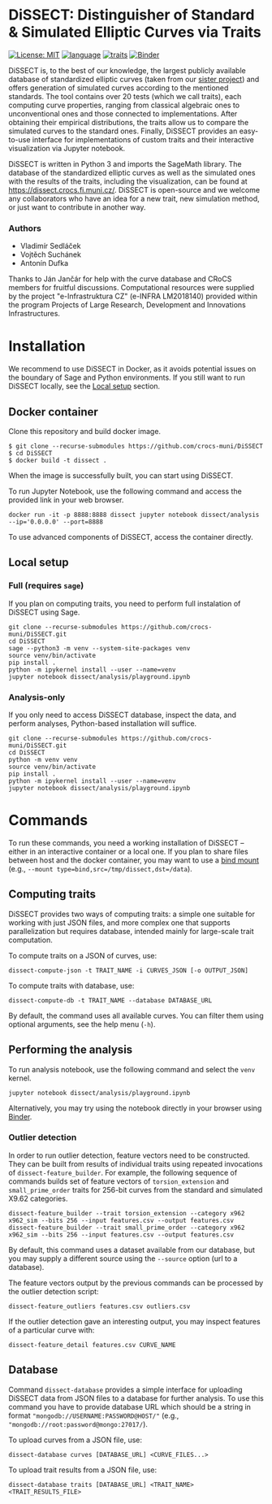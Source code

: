 # DiSSECT: Distinguisher of Standard & Simulated Elliptic Curves via Traits

[![License: MIT](https://img.shields.io/badge/License-MIT-yellow.svg)](https://gitlab.fi.muni.cz/x408178/curve_analyzer/-/blob/master/LICENSE)
[![language](https://badgen.net/badge/language/python,sage/purple?list=/)](https://www.sagemath.org/)
[![traits](https://badgen.net/badge/traits/23/blue)](https://github.com/crocs-muni/DiSSECT/tree/master/dissect/traits)
[![Binder](https://static.mybinder.org/badge_logo.svg)](https://mybinder.org/v2/gh/crocs-muni/DiSSECT/HEAD)

DiSSECT is, to the best of our knowledge, the largest publicly available database of standardized elliptic curves (taken from our [sister project](https://neuromancer.sk/std/)) and offers generation of simulated curves according to the mentioned standards. The tool contains over 20 tests (which we call traits), each computing curve properties, ranging from classical algebraic ones to unconventional ones and those connected to implementations. After obtaining their empirical distributions, the traits allow us to compare the simulated curves to the standard ones. Finally, DiSSECT provides an easy-to-use interface for implementations of custom traits and their interactive visualization via Jupyter notebook.

DiSSECT is written in Python 3 and imports the SageMath library. The database of the standardized elliptic curves as well as the simulated ones with the results of the traits, including the visualization, can be found at https://dissect.crocs.fi.muni.cz/. DiSSECT is open-source and we welcome any collaborators who have an idea for a new trait, new simulation method, or just want to contribute in another way.

### Authors

- Vladimír Sedláček
- Vojtěch Suchánek
- Antonín Dufka

Thanks to Ján Jančár for help with the curve database and CRoCS members for fruitful discussions. Computational resources were supplied by the project "e-Infrastruktura CZ" (e-INFRA LM2018140) provided within the program Projects of Large Research, Development and Innovations Infrastructures.

# Installation

We recommend to use DiSSECT in Docker, as it avoids potential issues on the boundary of Sage and Python environments. If you still want to run DiSSECT locally, see the [Local setup](#local-setup) section.

## Docker container

Clone this repository and build docker image.

```shell
$ git clone --recurse-submodules https://github.com/crocs-muni/DiSSECT
$ cd DiSSECT
$ docker build -t dissect .
```

When the image is successfully built, you can start using DiSSECT.

To run Jupyter Notebook, use the following command and access the provided link in your web browser.

```
docker run -it -p 8888:8888 dissect jupyter notebook dissect/analysis --ip='0.0.0.0' --port=8888
```

To use advanced components of DiSSECT, access the container directly.

## Local setup

### Full (requires `sage`)

If you plan on computing traits, you need to perform full instalation of DiSSECT using Sage.

```
git clone --recurse-submodules https://github.com/crocs-muni/DiSSECT.git
cd DiSSECT
sage --python3 -m venv --system-site-packages venv
source venv/bin/activate
pip install .
python -m ipykernel install --user --name=venv
jupyter notebook dissect/analysis/playground.ipynb
```

### Analysis-only

If you only need to access DiSSECT database, inspect the data, and perform analyses, Python-based installation will suffice.

```
git clone --recurse-submodules https://github.com/crocs-muni/DiSSECT.git
cd DiSSECT
python -m venv venv
source venv/bin/activate
pip install .
python -m ipykernel install --user --name=venv
jupyter notebook dissect/analysis/playground.ipynb
```

# Commands

To run these commands, you need a working installation of DiSSECT – either in an interactive container or a local one. If you plan to share files between host and the docker container, you may want to use a [bind mount](https://docs.docker.com/storage/bind-mounts/) (e.g., `--mount type=bind,src=/tmp/dissect,dst=/data`).

## Computing traits

DiSSECT provides two ways of computing traits: a simple one suitable for working with just JSON files, and more complex one that supports parallelization but requires database, intended mainly for large-scale trait computation.

To compute traits on a JSON of curves, use:
```
dissect-compute-json -t TRAIT_NAME -i CURVES_JSON [-o OUTPUT_JSON]
```

To compute traits with database, use:
```
dissect-compute-db -t TRAIT_NAME --database DATABASE_URL
```
By default, the command uses all available curves. You can filter them using optional arguments, see the help menu (`-h`).

## Performing the analysis

To run analysis notebook, use the following command and select the `venv` kernel.
```
jupyter notebook dissect/analysis/playground.ipynb
```
Alternatively, you may try using the notebook directly in your browser using [Binder](https://mybinder.org/v2/gh/crocs-muni/DiSSECT/HEAD).

### Outlier detection

In order to run outlier detection, feature vectors need to be constructed. They can be built from results of individual traits using repeated invocations of `dissect-feature_builder`. For example, the following sequence of commands builds set of feature vectors of `torsion_extension` and `small_prime_order` traits for 256-bit curves from the standard and simulated X9.62 categories.
```
dissect-feature_builder --trait torsion_extension --category x962 x962_sim --bits 256 --input features.csv --output features.csv
dissect-feature_builder --trait small_prime_order --category x962 x962_sim --bits 256 --input features.csv --output features.csv
```
By default, this command uses a dataset available from our database, but you may supply a different source using the `--source` option (url to a database).

The feature vectors output by the previous commands can be processed by the outlier detection script:
```
dissect-feature_outliers features.csv outliers.csv
```

If the outlier detection gave an interesting output, you may inspect features of a particular curve with:
```
dissect-feature_detail features.csv CURVE_NAME
```

## Database

Command `dissect-database` provides a simple interface for uploading DiSSECT data from JSON files to a database for further analysis. To use this command you have to provide database URL which should be a string in format `"mongodb://USERNAME:PASSWORD@HOST/"` (e.g., `"mongodb://root:password@mongo:27017/`).

To upload curves from a JSON file, use:
```
dissect-database curves [DATABASE_URL] <CURVE_FILES...>
```

To upload trait results from a JSON file, use:
```
dissect-database traits [DATABASE_URL] <TRAIT_NAME> <TRAIT_RESULTS_FILE>
```